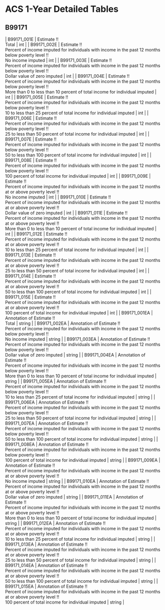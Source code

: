 # ACS 1-Year Detailed Tables

## B99171

| B99171_001E | Estimate !!<br>Total | int |
| B99171_002E | Estimate !!<br>Percent of income imputed for individuals with income in the past 12 months below poverty level !!<br>No income imputed | int |
| B99171_003E | Estimate !!<br>Percent of income imputed for individuals with income in the past 12 months below poverty level !!<br>Dollar value of zero imputed | int |
| B99171_004E | Estimate !!<br>Percent of income imputed for individuals with income in the past 12 months below poverty level !!<br>More than 0 to less than 10 percent of total income for individual imputed | int |
| B99171_005E | Estimate !!<br>Percent of income imputed for individuals with income in the past 12 months below poverty level !!<br>10 to less than 25 percent of total income for individual imputed | int |
| B99171_006E | Estimate !!<br>Percent of income imputed for individuals with income in the past 12 months below poverty level !!<br>25 to less than 50 percent of total income for individual imputed | int |
| B99171_007E | Estimate !!<br>Percent of income imputed for individuals with income in the past 12 months below poverty level !!<br>50 to less than 100 percent of total income for individual imputed | int |
| B99171_008E | Estimate !!<br>Percent of income imputed for individuals with income in the past 12 months below poverty level !!<br>100 percent of total income for individual imputed | int |
| B99171_009E | Estimate !!<br>Percent of income imputed for individuals with income in the past 12 months at or above poverty level !!<br>No income imputed | int |
| B99171_010E | Estimate !!<br>Percent of income imputed for individuals with income in the past 12 months at or above poverty level !!<br>Dollar value of zero imputed | int |
| B99171_011E | Estimate !!<br>Percent of income imputed for individuals with income in the past 12 months at or above poverty level !!<br>More than 0 to less than 10 percent of total income for individual imputed | int |
| B99171_012E | Estimate !!<br>Percent of income imputed for individuals with income in the past 12 months at or above poverty level !!<br>10 to less than 25 percent of total income for individual imputed | int |
| B99171_013E | Estimate !!<br>Percent of income imputed for individuals with income in the past 12 months at or above poverty level !!<br>25 to less than 50 percent of total income for individual imputed | int |
| B99171_014E | Estimate !!<br>Percent of income imputed for individuals with income in the past 12 months at or above poverty level !!<br>50 to less than 100 percent of total income for individual imputed | int |
| B99171_015E | Estimate !!<br>Percent of income imputed for individuals with income in the past 12 months at or above poverty level !!<br>100 percent of total income for individual imputed | int |
| B99171_001EA | Annotation of Estimate !!<br>Total | string |
| B99171_002EA | Annotation of Estimate !!<br>Percent of income imputed for individuals with income in the past 12 months below poverty level !!<br>No income imputed | string |
| B99171_003EA | Annotation of Estimate !!<br>Percent of income imputed for individuals with income in the past 12 months below poverty level !!<br>Dollar value of zero imputed | string |
| B99171_004EA | Annotation of Estimate !!<br>Percent of income imputed for individuals with income in the past 12 months below poverty level !!<br>More than 0 to less than 10 percent of total income for individual imputed | string |
| B99171_005EA | Annotation of Estimate !!<br>Percent of income imputed for individuals with income in the past 12 months below poverty level !!<br>10 to less than 25 percent of total income for individual imputed | string |
| B99171_006EA | Annotation of Estimate !!<br>Percent of income imputed for individuals with income in the past 12 months below poverty level !!<br>25 to less than 50 percent of total income for individual imputed | string |
| B99171_007EA | Annotation of Estimate !!<br>Percent of income imputed for individuals with income in the past 12 months below poverty level !!<br>50 to less than 100 percent of total income for individual imputed | string |
| B99171_008EA | Annotation of Estimate !!<br>Percent of income imputed for individuals with income in the past 12 months below poverty level !!<br>100 percent of total income for individual imputed | string |
| B99171_009EA | Annotation of Estimate !!<br>Percent of income imputed for individuals with income in the past 12 months at or above poverty level !!<br>No income imputed | string |
| B99171_010EA | Annotation of Estimate !!<br>Percent of income imputed for individuals with income in the past 12 months at or above poverty level !!<br>Dollar value of zero imputed | string |
| B99171_011EA | Annotation of Estimate !!<br>Percent of income imputed for individuals with income in the past 12 months at or above poverty level !!<br>More than 0 to less than 10 percent of total income for individual imputed | string |
| B99171_012EA | Annotation of Estimate !!<br>Percent of income imputed for individuals with income in the past 12 months at or above poverty level !!<br>10 to less than 25 percent of total income for individual imputed | string |
| B99171_013EA | Annotation of Estimate !!<br>Percent of income imputed for individuals with income in the past 12 months at or above poverty level !!<br>25 to less than 50 percent of total income for individual imputed | string |
| B99171_014EA | Annotation of Estimate !!<br>Percent of income imputed for individuals with income in the past 12 months at or above poverty level !!<br>50 to less than 100 percent of total income for individual imputed | string |
| B99171_015EA | Annotation of Estimate !!<br>Percent of income imputed for individuals with income in the past 12 months at or above poverty level !!<br>100 percent of total income for individual imputed | string |

